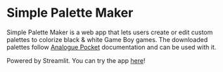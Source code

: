# Simple Palette Maker
Simple Palette Maker is a web app that lets users create or edit custom palettes to colorize black & white Game Boy games. The downloaded palettes follow [Analogue Pocket](https://www.analogue.co/developer/docs/custom-palettes) documentation and can be used with it.

Powered by Streamlit. You can try the app [here](https://simplepalettemaker.streamlit.app/)!
